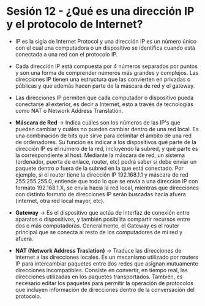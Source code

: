 # Sesión 12 - ¿Qué es una dirección IP y el protocolo de Internet?

* IP es la sigla de Internet Protocol y una dirección IP es un número único con el cual una computadora o un dispositivo se identifica cuando está conectada a una red con el protocolo IP.

* Cada dirección IP está compuesta por 4 números separados por puntos y son una forma de comprender números más grandes y complejos. Las direcciones IP tienen una estructura que las convierten en privadas o públicas y que además hacen parte de la máscara de red y el gateway.

* Las direcciones IP permiten que cada computador o dispositivo pueda conectarse al exterior, es decir a Internet, esto a través de tecnologías como NAT o Network Address Translation.

* **Máscara de Red** &rarr; Indica cuáles son los números de las IP's que pueden cambiar y cuáles no pueden cambiar dentro de una red local. Es una combinación de bits que sirve para delimitar el ámbito de una red de ordenadores. Su función es indicar a los dispositivos qué parte de la dirección IP es el número de la red, incluyendo la subred, y qué parte es la correspondiente al host. Mediante la máscara de red, un sistema (ordenador, puerta de enlace, router, etc) podrá saber si debe enviar un paquete dentro o fuera de la subred en la que está conectado. Por ejemplo, si el router tiene la dirección IP 192.168.1.1 y máscara de red 255.255.255.0, entiende que todo lo que se envía a una dirección IP con formato 192.168.1.X, se envía hacia la red local, mientras que direcciones con distinto formato de direcciones IP serán buscadas hacia afuera (internet, otra red local mayor, etc).

* **Gateway** &rarr; Es el dispositivo que actúa de interfaz de conexión entre aparatos o dispositivos, y también posibilita compartir recursos entre dos o más computadoras. Generalmente, el Gateway es el router principal que se conecta al resto de los computadores de mi red y afuera.

* **NAT (Network Address Traslation)** &rarr; Traduce las direcciones de internet a las direcciones locales. Es un mecanismo utilizado por routers IP para intercambiar paquetes entre dos redes que asignan mutuamente direcciones incompatibles. Consiste en convertir, en tiempo real, las direcciones utilizadas en los paquetes transportados. También, es necesario editar los paquetes para permitir la operación de protocolos que incluyen información de direcciones dentro de la conversación del protocolo.